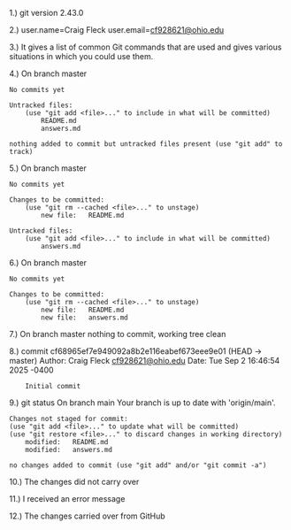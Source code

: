 1.) git version 2.43.0

2.) user.name=Craig Fleck
    user.email=cf928621@ohio.edu
    
3.) It gives a list of common Git commands that are used and gives various situations in which you could use them.

4.) On branch master

    No commits yet

    Untracked files:
        (use "git add <file>..." to include in what will be committed)
	        README.md
	        answers.md

    nothing added to commit but untracked files present (use "git add" to track)

5.) On branch master

    No commits yet

    Changes to be committed:
        (use "git rm --cached <file>..." to unstage)
	        new file:   README.md

    Untracked files:    
        (use "git add <file>..." to include in what will be committed)
	        answers.md

6.) On branch master

    No commits yet

    Changes to be committed:
        (use "git rm --cached <file>..." to unstage)
	        new file:   README.md
	        new file:   answers.md

7.) On branch master
    nothing to commit, working tree clean

8.) commit cf68965ef7e949092a8b2e116eabef673eee9e01 (HEAD -> master)
    Author: Craig Fleck <cf928621@ohio.edu>
    Date:   Tue Sep 2 16:46:54 2025 -0400

        Initial commit

9.) git status
    On branch main
    Your branch is up to date with 'origin/main'.

    Changes not staged for commit:
    (use "git add <file>..." to update what will be committed)
    (use "git restore <file>..." to discard changes in working directory)
	    modified:   README.md
	    modified:   answers.md

    no changes added to commit (use "git add" and/or "git commit -a")

10.) The changes did not carry over

11.) I received an error message

12.) The changes carried over from GitHub





